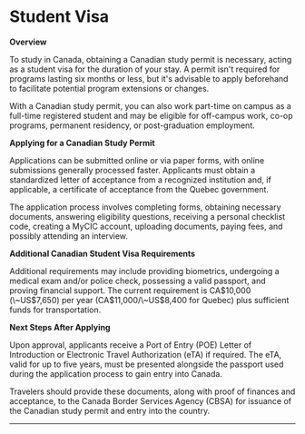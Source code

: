 # Student Visa

**Overview**

To study in Canada, obtaining a Canadian study permit is necessary, acting as a student visa for the duration of your stay. A permit isn't required for programs lasting six months or less, but it's advisable to apply beforehand to facilitate potential program extensions or changes.

With a Canadian study permit, you can also work part-time on campus as a full-time registered student and may be eligible for off-campus work, co-op programs, permanent residency, or post-graduation employment.

**Applying for a Canadian Study Permit**

Applications can be submitted online or via paper forms, with online submissions generally processed faster. Applicants must obtain a standardized letter of acceptance from a recognized institution and, if applicable, a certificate of acceptance from the Quebec government.

The application process involves completing forms, obtaining necessary documents, answering eligibility questions, receiving a personal checklist code, creating a MyCIC account, uploading documents, paying fees, and possibly attending an interview.

**Additional Canadian Student Visa Requirements**

Additional requirements may include providing biometrics, undergoing a medical exam and/or police check, possessing a valid passport, and proving financial support. The current requirement is CA$10,000 (\~US$7,650) per year (CA$11,000/\~US$8,400 for Quebec) plus sufficient funds for transportation.

**Next Steps After Applying**

Upon approval, applicants receive a Port of Entry (POE) Letter of Introduction or Electronic Travel Authorization (eTA) if required. The eTA, valid for up to five years, must be presented alongside the passport used during the application process to gain entry into Canada.

Travelers should provide these documents, along with proof of finances and acceptance, to the Canada Border Services Agency (CBSA) for issuance of the Canadian study permit and entry into the country.

***
